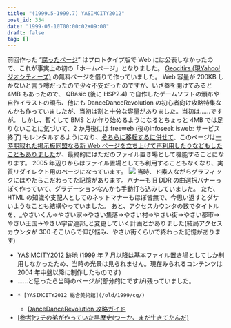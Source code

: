 ```yaml
---
title: "(1999.5-1999.7) YASIMCITY2012"
post_id: 354
date: "1999-05-10T00:00:02+09:00"
draft: false
tag: []
---
```



前回作った “[腐ったページ](/350)” はプロトタイプ版で Web には公表しなかったので、これが事実上の初の「ホームページ」となりました。 [Geocitirs (現Yahoo! ジオシティーズ)](http://geocities.yahoo.co.jp/) の無料ページを借りて作っていました。 Web 容量が 200KB しかないと言う噂だったので少々不安だったのですが、いざ蓋を開けてみると 4MB もあったので、  QBasic (後に HSP2.4) で自作したゲームソフトの頒布や自作イラストの頒布、他にも DanceDanceRevolution の初心者向け攻略特集なんかも作っていましたが、当初は割と十分な容量がありました。当初は……ですが。 しかし、暫くして BMS とか作り始めるようになるとちょっと 4MB では足りないことに気づいて、2 か月後には freeweb (後のinfoseek isweb: サービス終了) もレンタルするようになり、[そちらに移転するに併せて](/363)、このページは[一時期寂れた掲示板同盟なる新 Web ページを立ち上げて再利用したりなどもしたこともありました](/tag/declined)が、最終的にはただのファイル置き場として機能することになります。 2005 年辺りからはファイル置場としても利用することもなくなり、実質リダイレクト用のページになっています。 ![](/wp-content/uploads/1999/05/banner2012.png) 当時、ド素人ながらグラフィックにはやたらこだわってた記憶があります。バナーも旧 DDR の曲選択バナーっぽく作っていて、グラデーションなんかも手動打ち込みしていました。 ただ、 HTML の知識や支配人としてのネットマナーもほぼ皆無で、今思い返すとダサいようなことも結構やっていました。 あと、アクセスカウンタの数でタイトルを、_やさいくん→やさい家→やさい集落→やさい村→やさい街→やさい都市→やさい王国→やさい宇宙連邦_と変更していく計画とかありました(結局アクセスカウンタが 300 そこいらで伸び悩み、やさい街くらいで終わった記憶があります)

  * [YASIMCITY2012 跡地](http://www.geocities.co.jp/Playtown-Domino/3933/) (1999 年 7 月以降は基本ファイル置き場としてしか利用しなかったため、当時の光景は見られません。現在みられるコンテンツは 2004 年中盤以降に制作したものです)
  * ……と思ったら当時のページが(部分的にですが)残っていました。
  *     * [YASIMCITY2012 総合美術館](/old/1999/cg/)
    * [DanceDanceRevolution 攻略ガイド](/old/1999/bemani/guide/ddr.html)
  * [[参考]ウチの弟が作っていた黒歴史(つーか、まだ生きてたんだ)](http://www.geocities.co.jp/Playtown-Domino/3541/)
